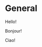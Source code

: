 # General

<!-- tabs:start -->

<!-- tab:English -->

Hello!

<!-- tab:French -->

Bonjour!

<!-- tab:Italian -->

Ciao!

<!-- tabs:end -->